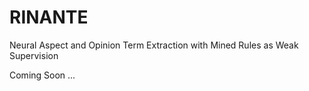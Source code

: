 # RINANTE
Neural Aspect and Opinion Term Extraction with Mined Rules as Weak Supervision

Coming Soon ...
